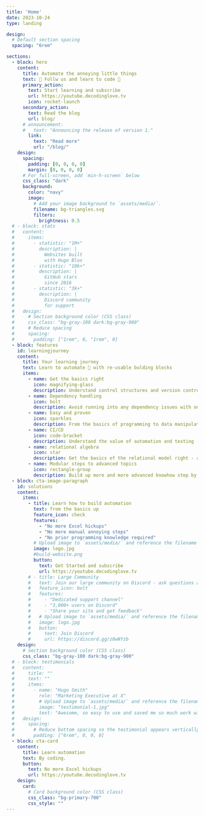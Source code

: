 ```yaml
---
title: 'Home'
date: 2023-10-24
type: landing

design:
  # Default section spacing
  spacing: "6rem"

sections:
  - block: hero
    content:
      title: Automate the annoying little things
      text: 🚀 Follw us and learn to code 🚀
      primary_action:
        text: Start learning and subscribe
        url: https://youtube.decodinglove.tv
        icon: rocket-launch
      secondary_action:
        text: Read the blog
        url: blog/
      # announcement:
      #   text: "Announcing the release of version 1."
        link:
          text: "Read more"
          url: "/blog/"
    design:
      spacing:
        padding: [0, 0, 0, 0]
        margin: [0, 0, 0, 0]
      # For full-screen, add `min-h-screen` below
      css_class: "dark"
      background:
        color: "navy"
        image:
          # Add your image background to `assets/media/`.
          filename: bg-triangles.svg
          filters:
            brightness: 0.5
  # - block: stats
  #   content:
  #     items:
  #       - statistic: "1M+"
  #         description: |
  #           Websites built  
  #           with Hugo Blox
  #       - statistic: "10k+"
  #         description: |
  #           GitHub stars  
  #           since 2016
  #       - statistic: "3k+"
  #         description: |
  #           Discord community  
  #           for support
  #   design:
  #     # Section background color (CSS class)
  #     css_class: "bg-gray-100 dark:bg-gray-900"
  #     # Reduce spacing
  #     spacing:
  #       padding: ["1rem", 0, "1rem", 0]
  - block: features
    id: learningjourney
    content:
      title: Your learning journey
      text: Learn to automate 🧱 with re-usable bulding blocks
      items:
        - name: Get the basics right
          icon: magnifying-glass
          description: Understand control structures and version control
        - name: Dependency handling
          icon: bolt
          description: Avoid running into any dependency issues with our tricks
        - name: Easy and proven
          icon: sparkles
          description: From the basics of programming to data manipulation to full blown pipelines
        - name: CI/CD
          icon: code-bracket
          description: Understand the value of automation and testing
        - name: relational algebra
          icon: star
          description: Get the basics of the relational model right - and apply it with any kind of dataframe tool - even for GPU accelerated large-scale data
        - name: Modular steps to advanced topics
          icon: rectangle-group
          description: Build up more and more advanced knowhow step by step about data visualization, pipeline orchestration, governance of data, large-scale data handling, deplyoments - even sprinkle of AI and more
  - block: cta-image-paragraph
    id: solutions
    content:
      items:
        - title: Learn how to build automation
          text: from the basics up
          feature_icon: check
          features:
            - "No more Excel hickups"
            - "No more manual annoying steps"
            - "No prior programming knowledge required"
          # Upload image to `assets/media/` and reference the filename here
          image: logo.jpg
          #build-website.png
          button:
            text: Get Started and subscribe
            url: https://youtube.decodinglove.tv
        # - title: Large Community
        #   text: Join our large community on Discord - ask questions and get live responses
        #   feature_icon: bolt
        #   features:
        #     - "Dedicated support channel"
        #     - "3,000+ users on Discord"
        #     - "Share your site and get feedback"
        #   # Upload image to `assets/media/` and reference the filename here
        #   image: logo.jpg
        #   button:
        #     text: Join Discord
        #     url: https://discord.gg/z8wNYzb
    design:
      # Section background color (CSS class)
      css_class: "bg-gray-100 dark:bg-gray-900"
  # - block: testimonials
  #   content:
  #     title: ""
  #     text: ""
  #     items:
  #       - name: "Hugo Smith"
  #         role: "Marketing Executive at X"
  #         # Upload image to `assets/media/` and reference the filename here
  #         image: "testimonial-1.jpg"
  #         text: "Awesome, so easy to use and saved me so much work with the swappable pre-designed sections!"
  #   design:
  #     spacing:
  #       # Reduce bottom spacing so the testimonial appears vertically centered between sections
  #       padding: ["6rem", 0, 0, 0]
  - block: cta-card
    content:
      title: Learn automation
      text: By coding.
      button:
        text: No more Excel hickups
        url: https://youtube.decodinglove.tv 
    design:
      card:
        # Card background color (CSS class)
        css_class: "bg-primary-700"
        css_style: ""
---
```

